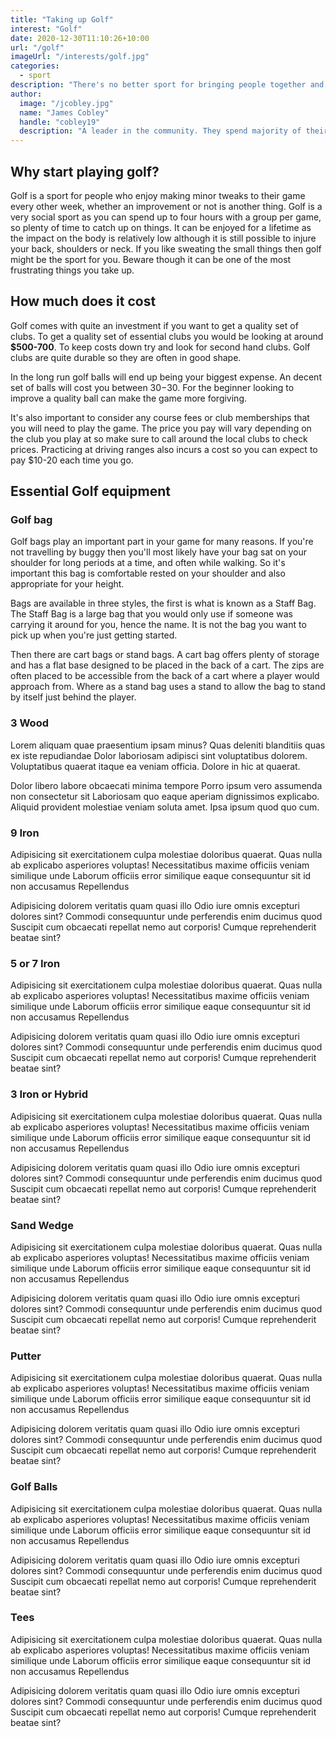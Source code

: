 ```yaml
---
title: "Taking up Golf"
interest: "Golf"
date: 2020-12-30T11:10:26+10:00
url: "/golf"
imageUrl: "/interests/golf.jpg"
categories:
  - sport
description: "There's no better sport for bringing people together and, with its winning combination of exercise, personal challenges, competition and social interaction, golf is the perfect tonic for good health and happiness."
author:
  image: "/jcobley.jpg"
  name: "James Cobley"
  handle: "cobley19"
  description: "A leader in the community. They spend majority of their time fostering and growing the community."
---
```


## Why start playing golf?
Golf is a sport for people who enjoy making minor tweaks to their game every other week, whether an improvement or not is another thing. Golf is a very social sport as you can spend up to four hours with a group per game, so plenty of time to catch up on things. It can be enjoyed for a lifetime as the impact on the body is relatively low although it is still possible to injure your back, shoulders or neck. If you like sweating the small things then golf might be the sport for you. Beware though it can be one of the most frustrating things you take up.

## How much does it cost
Golf comes with quite an investment if you want to get a quality set of clubs. To get a quality set of essential clubs you would be looking at around **$500-700**. To keep costs down try and look for second hand clubs. Golf clubs are quite durable so they are often in good shape.

In the long run golf balls will end up being your biggest expense. An decent set of balls will cost you between $30-$30. For the beginner looking to improve a quality ball can make the game more forgiving.

It's also important to consider any course fees or club memberships that you will need to play the game. The price you pay will vary depending on the club you play at so make sure to call around the local clubs to check prices. Practicing at driving ranges also incurs a cost so you can expect to pay $10-20 each time you go.

## Essential Golf equipment

### Golf bag
Golf bags play an important part in your game for many reasons. If you're not travelling by buggy then you'll most likely have your bag sat on your shoulder for long periods at a time, and often while walking. So it's important this bag is comfortable rested on your shoulder and also appropriate for your height.

Bags are available in three styles, the first is what is known as a Staff Bag. The Staff Bag is a large bag that you would only use if someone was carrying it around for you, hence the name. It is not the bag you want to pick up when you're just getting started.

Then there are cart bags or stand bags. A cart bag offers plenty of storage and has a flat base designed to be placed in the back of a cart. The zips are often placed to be accessible from the back of a cart where a player would approach from. Where as a stand bag uses a stand to allow the bag to stand by itself just behind the player.

#### 

### 3 Wood
Lorem aliquam quae praesentium ipsam minus? Quas deleniti blanditiis quas ex iste repudiandae Dolor laboriosam adipisci sint voluptatibus dolorem. Voluptatibus quaerat itaque ea veniam officia. Dolore in hic at quaerat.

Dolor libero labore obcaecati minima tempore Porro ipsum vero assumenda non consectetur sit Laboriosam quo eaque aperiam dignissimos explicabo. Aliquid provident molestiae veniam soluta amet. Ipsa ipsum quod quo cum.

### 9 Iron
Adipisicing sit exercitationem culpa molestiae doloribus quaerat. Quas nulla ab explicabo asperiores voluptas! Necessitatibus maxime officiis veniam similique unde Laborum officiis error similique eaque consequuntur sit id non accusamus Repellendus

Adipisicing dolorem veritatis quam quasi illo Odio iure omnis excepturi dolores sint? Commodi consequuntur unde perferendis enim ducimus quod Suscipit cum obcaecati repellat nemo aut corporis! Cumque reprehenderit beatae sint?

### 5 or 7 Iron
Adipisicing sit exercitationem culpa molestiae doloribus quaerat. Quas nulla ab explicabo asperiores voluptas! Necessitatibus maxime officiis veniam similique unde Laborum officiis error similique eaque consequuntur sit id non accusamus Repellendus

Adipisicing dolorem veritatis quam quasi illo Odio iure omnis excepturi dolores sint? Commodi consequuntur unde perferendis enim ducimus quod Suscipit cum obcaecati repellat nemo aut corporis! Cumque reprehenderit beatae sint?

### 3 Iron or Hybrid
Adipisicing sit exercitationem culpa molestiae doloribus quaerat. Quas nulla ab explicabo asperiores voluptas! Necessitatibus maxime officiis veniam similique unde Laborum officiis error similique eaque consequuntur sit id non accusamus Repellendus

Adipisicing dolorem veritatis quam quasi illo Odio iure omnis excepturi dolores sint? Commodi consequuntur unde perferendis enim ducimus quod Suscipit cum obcaecati repellat nemo aut corporis! Cumque reprehenderit beatae sint?

### Sand Wedge
Adipisicing sit exercitationem culpa molestiae doloribus quaerat. Quas nulla ab explicabo asperiores voluptas! Necessitatibus maxime officiis veniam similique unde Laborum officiis error similique eaque consequuntur sit id non accusamus Repellendus

Adipisicing dolorem veritatis quam quasi illo Odio iure omnis excepturi dolores sint? Commodi consequuntur unde perferendis enim ducimus quod Suscipit cum obcaecati repellat nemo aut corporis! Cumque reprehenderit beatae sint?

### Putter
Adipisicing sit exercitationem culpa molestiae doloribus quaerat. Quas nulla ab explicabo asperiores voluptas! Necessitatibus maxime officiis veniam similique unde Laborum officiis error similique eaque consequuntur sit id non accusamus Repellendus

Adipisicing dolorem veritatis quam quasi illo Odio iure omnis excepturi dolores sint? Commodi consequuntur unde perferendis enim ducimus quod Suscipit cum obcaecati repellat nemo aut corporis! Cumque reprehenderit beatae sint?

### Golf Balls
Adipisicing sit exercitationem culpa molestiae doloribus quaerat. Quas nulla ab explicabo asperiores voluptas! Necessitatibus maxime officiis veniam similique unde Laborum officiis error similique eaque consequuntur sit id non accusamus Repellendus

Adipisicing dolorem veritatis quam quasi illo Odio iure omnis excepturi dolores sint? Commodi consequuntur unde perferendis enim ducimus quod Suscipit cum obcaecati repellat nemo aut corporis! Cumque reprehenderit beatae sint?

### Tees
Adipisicing sit exercitationem culpa molestiae doloribus quaerat. Quas nulla ab explicabo asperiores voluptas! Necessitatibus maxime officiis veniam similique unde Laborum officiis error similique eaque consequuntur sit id non accusamus Repellendus

Adipisicing dolorem veritatis quam quasi illo Odio iure omnis excepturi dolores sint? Commodi consequuntur unde perferendis enim ducimus quod Suscipit cum obcaecati repellat nemo aut corporis! Cumque reprehenderit beatae sint?

